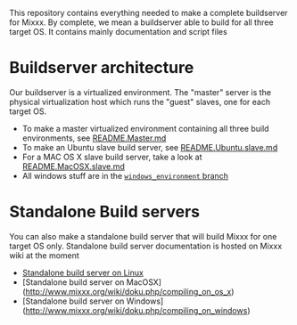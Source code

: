 This repository contains everything needed to make a complete buildserver for Mixxx.
By complete, we mean a buildserver able to build for all three target OS.
It contains mainly documentation and script files

Buildserver architecture
========================

Our buildserver is a virtualized environment.
The "master" server is the physical virtualization host which runs the "guest" slaves, one for each target OS.

* To make a master virtualized environment containing all three build environments, see [README.Master.md](README.Master.md)
* To make an Ubuntu slave build server, see [README.Ubuntu.slave.md](README.Ubuntu.slave.md)
* For a MAC OS X slave build server, take a look at [README.MacOSX.slave.md](README.MacOSX.slave.md)
* All windows stuff are in the [`windows_environment` branch](buildserver/tree/windows_environment)

Standalone Build servers
========================

You can also make a standalone build server that will build Mixxx for one target OS only.
Standalone build server documentation is hosted on Mixxx wiki at the moment

* [Standalone build server on Linux](http://www.mixxx.org/wiki/doku.php/compiling_on_linux)
* [Standalone build server on MacOSX] (http://www.mixxx.org/wiki/doku.php/compiling_on_os_x)
* [Standalone build server on Windows] (http://www.mixxx.org/wiki/doku.php/compiling_on_windows)
